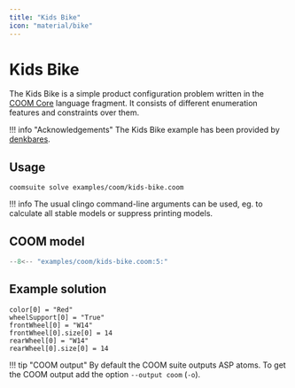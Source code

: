 ```yaml
---
title: "Kids Bike"
icon: "material/bike"
---
```


# Kids Bike

The Kids Bike is a simple product configuration problem
written in the [COOM Core][core] language fragment.
It consists of different enumeration features and constraints over them.

!!! info "Acknowledgements"
    The Kids Bike example has been provided by [denkbares].

[core]: ../reference/coom/index.md#coom-core
[denkbares]: https://denkbares.com

## Usage

```console
coomsuite solve examples/coom/kids-bike.coom
```

!!! info
    The usual clingo command-line arguments can be used, eg. to calculate all
    stable models or suppress printing models.


## COOM model

<!-- ??? quote "COOM Model" -->
<!-- title="Kids Bike" linenums="1" -->
```cpp
--8<-- "examples/coom/kids-bike.coom:5:"
```

## Example solution

```
color[0] = "Red"
wheelSupport[0] = "True"
frontWheel[0] = "W14"
frontWheel[0].size[0] = 14
rearWheel[0] = "W14"
rearWheel[0].size[0] = 14
```

!!! tip "COOM output"
    By default the COOM suite outputs ASP atoms.
    To get the COOM output add the option
    `--output coom` (`-o`).
